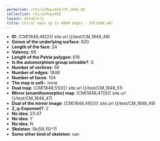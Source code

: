 ```yaml
--- 
 permalink: /chiralMaps6kE/CM_1848_48 
 collection: chiralMaps6kE
 layout: dataEntry
 title: Chiral maps up to 6000 edges - CM[1848;48]
---
```


- **ID**: [CM[1848;48]]({{ site.url }}/test/CM_1848_48)
- **Genus of the underlying surface**: 820
- **Length of the face**: 24
- **Valency**: 66
- **Length of the Petrie polygon**: 616
- **Is the automorphism group solvable?**: S
- **Number of vertices**: 56
- **Number of edges**: 1848
- **Number of faces**: 154
- **The map is self-**: none
- **Dual map**: [CM[1848;51]]({{ site.url }}/test/CM_1848_51)
- **Mirror (enantihomorphic) map**: [CM[1848;47]]({{ site.url }}/test/CM_1848_47)
- **Dual of the mirror image**: [CM[1848;49]]({{ site.url }}/test/CM_1848_49)
- **Z_q-Exponent?**: 2
- **No idea**:  23:47
- **No idea**: Y
- **No idea**: N
- **Skeleton**: Sk(56;15)^11
- **Some other kind of skeleton**: nan
